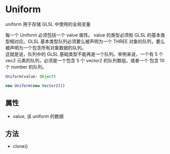 # Uniform
uniform 用于存储 GLSL 中使用的全局变量  

每一个 Uniform 必须包括一个 value 属性。 value 的类型必须和 GLSL 的基本类型相对应。GLSL 基本类型队列必须要么被声明为一个 THREE 对象的队列，要么被声明为一个包含所有对象数据的队列。  
这就是说，队列中的 GLSL 基础类型不能再是一个队列。举例来说，一个有 5 个 vec2 元素的队列，必须是一个包含 5 个 vector2 的队列数组，或者一个 包含 10 个 number 的队列。
```js
Uniform(value: Object)

new Uniform(new Vector2())
```
## 属性 
* value, 该 uniform 的数据
  

## 方法
* clone() 